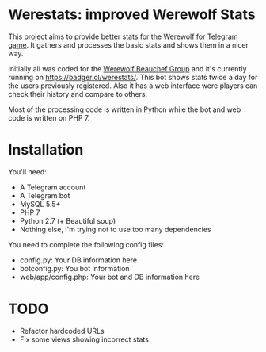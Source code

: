# Werestats: improved Werewolf Stats

This project aims to provide better stats for the [Werewolf for Telegram game](http://www.tgwerewolf.com/). It gathers and processes the basic stats and shows them in a nicer way. 

Initially all was coded for the [Werewolf Beauchef Group](https://t.me/lacremedelawerewolf) and it's currently running on https://badger.cl/werestats/. This bot shows stats twice a day for the users previously registered. Also it has a web interface were players can check their history and compare to others. 

Most of the processing code is written in Python while the bot and web code is written on PHP 7.

# Installation

You'll need:
* A Telegram account
* A Telegram bot
* MySQL 5.5+
* PHP 7
* Python 2.7 (+ Beautiful soup)
* Nothing else, I'm trying not to use too many dependencies

You need to complete the following config files:
* config.py: Your DB information here
* botconfig.py: You bot information
* web/app/config.php: Your bot and DB information here

# TODO
* Refactor hardcoded URLs
* Fix some views showing incorrect stats
